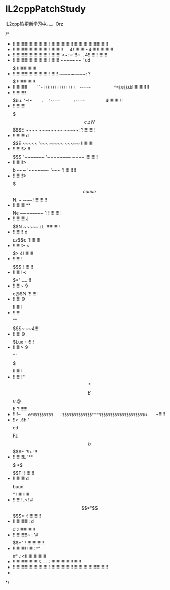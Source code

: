 # IL2cppPatchStudy
IL2cpp热更新学习中。。。Orz


/*
*   !!!!!!!!!!!!!!!!!!!!!!!!!!!!!!!!!!!!!!!!!!!!!!!!!!!!!!!!!!!!!!!!!!!!!!!!!!
*   !!!!!!!!!!!!!!!!!!!!!!!!!!!!!!!!!!!!!!!`   `4!!!!!!!!!!~4!!!!!!!!!!!!!!!!!
*   !!!!!!!!!!!!!!!!!!!!!!!!!!!!!!!!!!!!!   <~:   ~!!!~   ..  4!!!!!!!!!!!!!!!
*   !!!!!!!!!!!!!!!!!!!!!!!!!!!!!!!!!!!!  ~~~~~~~  '  ud$$$$$  !!!!!!!!!!!!!!!
*   !!!!!!!!!!!!!!!!!!!!!!!!!!!!!!!!!!!  ~~~~~~~~~: ?$$$$$$$$$  !!!!!!!!!!!!!!
*   !!!!!!!!!!!`     ``~!!!!!!!!!!!!!!  ~~~~~          "*$$$$$k `!!!!!!!!!!!!!
*   !!!!!!!!!!  $$$$$bu.  '~!~`     .  '~~~~      :~~~~          `4!!!!!!!!!!!
*   !!!!!!!!!  $$$$$$$$$$$c  .zW$$$$$E ~~~~      ~~~~~~~~  ~~~~~:  '!!!!!!!!!!
*   !!!!!!!!! d$$$$$$$$$$$$$$$$$$$$$$E ~~~~~    '~~~~~~~~    ~~~~~  !!!!!!!!!!
*   !!!!!!!!> 9$$$$$$$$$$$$$$$$$$$$$$$ '~~~~~~~ '~~~~~~~~     ~~~~  !!!!!!!!!!
*   !!!!!!!!> $$$$$$$$$$$$$$$$$$$$$$$$b   ~~~    '~~~~~~~     '~~~ '!!!!!!!!!!
*   !!!!!!!!> $$$$$$$$$$$$$$$$$$$$$$$$$$$cuuue$$N.   ~        ~~~  !!!!!!!!!!!
*   !!!!!!!!! **$$$$$$$$$$$$$$$$$$$$$$$$$$$$$$$$$$$$Ne  ~~~~~~~~  `!!!!!!!!!!!
*   !!!!!!!!!  J$$$$$$$$$$$$$$$$$$$$$$$$$$$$$$$$$$$$$$N  ~~~~~  zL '!!!!!!!!!!
*   !!!!!!!!  d$$$$$$$$$$$$$$$$$$$$$$$$$$$$$$$$$$$$$$$$$c     z$$$c `!!!!!!!!!
*   !!!!!!!> <$$$$$$$$$$$$$$$$$$$$$$$$$$$$$$$$$$$$$$$$$$$$$$$$$$$$$> 4!!!!!!!!
*   !!!!!!!  $$$$$$$$$$$$$$$$$$$$$$$$$$$$$$$$$$$$$$$$$$$$$$$$$$$$$$$  !!!!!!!!
*   !!!!!!! <$$$$$$$$$$$$$$$$$$$$$$$$$$$$$$$$$$$$$$$$$$$$$$$$$$$$$*"   ....:!!
*   !!!!!!~ 9$$$$$$$$$$$$$$$$$$$$$$$$$$$$$$$$$$$$$$$$$$$$$$$$$$$$e@$N '!!!!!!!
*   !!!!!!  9$$$$$$$$$$$$$$$$$$$$$$$$$$$$$$$$$$$$$$$$$$$$$$$$$$$$$$$$  !!!!!!!
*   !!!!!!  $$$$$$$$$$$$$$$$$$$$$$$$$$$$$$$$$$$$$$$$$$$$""$$$$$$$$$$$~ ~~4!!!!
*   !!!!!!  9$$$$$$$$$$$$$$$$$$$$$$$$$$$$$$$$$$$$$$$$$$    $$$$$$$Lue  :::!!!!
*   !!!!!!> 9$$$$$$$$$$$$" '$$$$$$$$$$$$$$$$$$$$$$$$$$$    $$$$$$$$$$  !!!!!!!
*   !!!!!!! '$$*$$$$$$$$E   '$$$$$$$$$$$$$$$$$$$$$$$$$$$u.@$$$$$$$$$E '!!!!!!!
*   !!!!~`   .eeW$$$$$$$$   :$$$$$$$$$$$$$***$$$$$$$$$$$$$$$$$$$$u.    `~!!!!!
*   !!> .:!h '$$$$$$$$$$$$ed$$$$$$$$$$$$Fz$$b $$$$$$$$$$$$$$$$$$$$$F '!h.  !!!
*   !!!!!!!!L '$**$$$$$$$$$$$$$$$$$$$$$$ *$$$ $$$$$$$$$$$$$$$$$$$$F  !!!!!!!!!
*   !!!!!!!!!   d$$$$$$$$$$$$$$$$$$$$$$$$buud$$$$$$$$$$$$$$$$$$$$"  !!!!!!!!!!
*   !!!!!!! .<!  #$$*"$$$$$$$$$$$$$$$$$$$$$$$$$$$$$$$$$$$$$$$$$*  :!!!!!!!!!!!
*   !!!!!!!!!!!!:   d$$$$$$$$$$$$$$$$$$$$$$$$$$$$$$$$$$$$$$$$#  :!!!!!!!!!!!!!
*   !!!!!!!!!!!~  :  '#$$$$$$$$$$$$$$$$$$$$$$$$$$$$$$$$$$*"    !!!!!!!!!!!!!!!
*   !!!!!!!!!!  !!!!!:   ^"**$$$$$$$$$$$$$$$$$$$$**#"     .:<!!!!!!!!!!!!!!!!!
*   !!!!!!!!!!!!!!!!!!!!!:...                      .::!!!!!!!!!!!!!!!!!!!!!!!!
*   !!!!!!!!!!!!!!!!!!!!!!!!!!!!!!!!!!!!!!!!!!!!!!!!!!!!!!!!!!!!!!!!!!!!!!!!!!
*
*/ 
